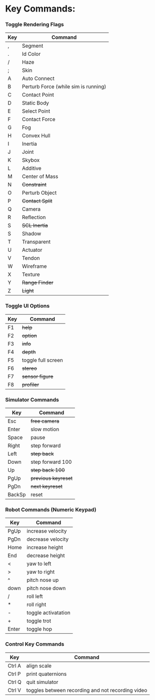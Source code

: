 # Key Commands:
### Toggle Rendering Flags
| Key | Command |
| --- | ------- |
, | Segment
. | Id Color
/ | Haze
; | Skin
A | Auto Connect
B | Perturb Force (while sim is running)
C | Contact Point
D | Static Body
E | Select Point
F | Contact Force
G | Fog
H | Convex Hull
I | Inertia
J | Joint
K | Skybox
L | Additive
M | Center of Mass
N | ~~Constraint~~
O | Perturb Object
P | ~~Contact Split~~
Q | Camera
R | Reflection
S | ~~SCL Inertia~~
S | Shadow
T | Transparent
U | Actuator
V | Tendon
W | Wireframe
X | Texture
Y | ~~Range Finder~~
Z | ~~Light~~

### Toggle UI Options
| Key | Command |
| --- | ------- |
F1 | ~~help~~
F2 | ~~option~~
F3 | ~~info~~
F4 | ~~depth~~
F5 | toggle full screen
F6 | ~~stereo~~
F7 | ~~sensor figure~~
F8 | ~~profiler~~

### Simulator Commands
| Key  | Command |
| ---- | ------- |
Esc    | ~~free camera~~
Enter  | slow motion
Space  | pause
Right  | step forward
Left   | ~~step back~~
Down   | step forward 100
Up     | ~~step back 100~~
PgUp   | ~~previous keyreset~~
PgDn   | ~~next keyreset~~
BackSp | reset

### Robot Commands (Numeric Keypad)
| Key  | Command |
| ---- | ------- |
PgUp  | increase velocity
PgDn  | decrease velocity
Home  | increase height
End   | decrease height
<     | yaw to left
>     | yaw to right
^     | pitch nose up
down  | pitch nose down
/     | roll left
*     | roll right
-     | toggle activatation
+     | toggle trot
Enter | toggle hop

### Control Key Commands
| Key  | Command |
| ---- | ------- |
Ctrl A | align scale
Ctrl P | print quaternions
Ctrl Q | quit simulator
Ctrl V | toggles between recording and not recording video
